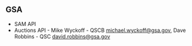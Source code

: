 






## GSA 

* SAM API
* Auctions API - Mike Wyckoff - QSCB <michael.wyckoff@gsa.gov>, Dave Robbins - QSC <david.robbins@gsa.gov>

